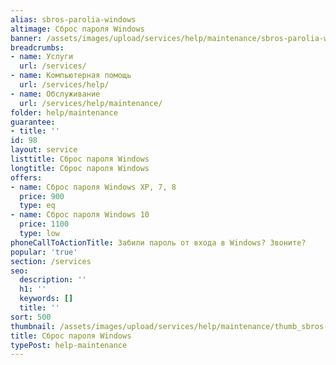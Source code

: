 ```yaml
---
alias: sbros-parolia-windows
altimage: Сброс пароля Windows
banner: /assets/images/upload/services/help/maintenance/sbros-parolia-windows.jpg
breadcrumbs:
- name: Услуги
  url: /services/
- name: Компьютерная помощь
  url: /services/help/
- name: Обслуживание
  url: /services/help/maintenance/
folder: help/maintenance
guarantee:
- title: ''
id: 98
layout: service
listtitle: Сброс пароля Windows
longtitle: Сброс пароля Windows
offers:
- name: Сброс пароля Windows XP, 7, 8
  price: 900
  type: eq
- name: Сброс пароля Windows 10
  price: 1100
  type: low
phoneCallToActionTitle: Забили пароль от входа в Windows? Звоните?
popular: 'true'
section: /services
seo:
  description: ''
  h1: ''
  keywords: []
  title: ''
sort: 500
thumbnail: /assets/images/upload/services/help/maintenance/thumb_sbros-parolia-windows.jpg
title: Сброс пароля Windows
typePost: help-maintenance
---
```

